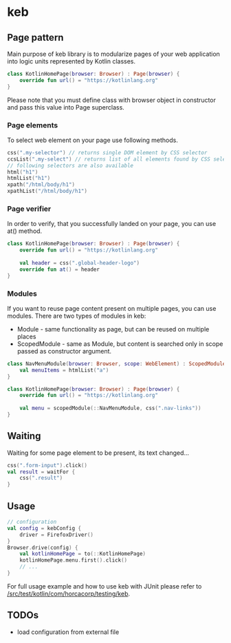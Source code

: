 # keb
## Page pattern
Main purpose of keb library is to modularize pages of your web application into logic units represented by Kotlin classes.
```kotlin
class KotlinHomePage(browser: Browser) : Page(browser) {
    override fun url() = "https://kotlinlang.org"
}
```
Please note that you must define class with browser object in constructor and pass this value into Page superclass.

### Page elements
To select web element on your page use following methods.
```kotlin
css(".my-selector") // returns single DOM element by CSS selector
ccsList(".my-select") // returns list of all elements found by CSS selector
// following selectors are also available
html("h1")
htmlList("h1")
xpath("/html/body/h1")
xpathList("/html/body/h1")
```

### Page verifier
In order to verify, that you successfully landed on your page, you can use at() method.
```kotlin
class KotlinHomePage(browser: Browser) : Page(browser) {
    override fun url() = "https://kotlinlang.org"
    
    val header = css(".global-header-logo")
    override fun at() = header
}
```

### Modules
If you want to reuse page content present on multiple pages, you can use modules. There are two types of modules in keb:
* Module - same functionality as page, but can be reused on multiple places
* ScopedModule - same as Module, but content is searched only in scope passed as constructor argument.
```kotlin
class NavMenuModule(browser: Browser, scope: WebElement) : ScopedModule(browser, scope) {
    val menuItems = htmlList("a")
}

class KotlinHomePage(browser: Browser) : Page(browser) {
    override fun url() = "https://kotlinlang.org"
    
    val menu = scopedModule(::NavMenuModule, css(".nav-links"))
}
```

## Waiting
Waiting for some page element to be present, its text changed...
```kotlin
css(".form-input").click()
val result = waitFor {
    css(".result")
}
``` 

## Usage
```kotlin
// configuration
val config = kebConfig {
    driver = FirefoxDriver()
}
Browser.drive(config) {
    val kotlinHomePage = to(::KotlinHomePage)
    kotlinHomePage.menu.first().click()
    // ...
}
```
For full usage example and how to use keb with JUnit please refer to [/src/test/kotlin/com/horcacorp/testing/keb](/src/test/kotlin/com/horcacorp/testing/keb).

## TODOs
* load configuration from external file